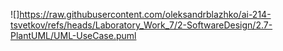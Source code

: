 ![]https://raw.githubusercontent.com/oleksandrblazhko/ai-214-tsvetkov/refs/heads/Laboratory_Work_7/2-SoftwareDesign/2.7-PlantUML/UML-UseCase.puml
